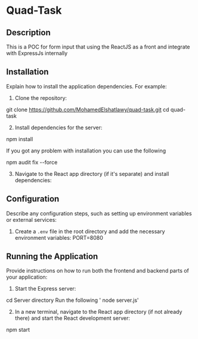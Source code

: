 # Quad-Task

## Description

This is a POC for form input that using the ReactJS as a front and integrate with ExpressJs internally

## Installation

Explain how to install the application dependencies. For example:

1. Clone the repository:

git clone https://github.com/MohamedElshatlawy/quad-task.git
cd quad-task

2. Install dependencies for the server:

npm install

If you got any problem with installation you can use the following

npm audit fix --force   


3. Navigate to the React app directory (if it's separate) and install dependencies:

## Configuration

Describe any configuration steps, such as setting up environment variables or external services:

1. Create a `.env` file in the root directory and add the necessary environment variables:
PORT=8080


## Running the Application

Provide instructions on how to run both the frontend and backend parts of your application:

1. Start the Express server:

cd Server directory
Run the following ' node server.js'


2. In a new terminal, navigate to the React app directory (if not already there) and start the React development server:

npm start


